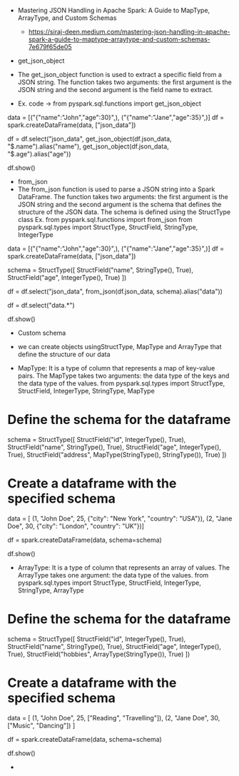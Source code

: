 - Mastering JSON Handling in Apache Spark: A Guide to MapType, ArrayType, and Custom Schemas
    - https://siraj-deen.medium.com/mastering-json-handling-in-apache-spark-a-guide-to-maptype-arraytype-and-custom-schemas-7e679f65de05

- get_json_object
- The get_json_object function is used to extract a specific field from a JSON string. The function takes two arguments: the first argument is the JSON string and the second argument is the field name to extract.
- Ex. code -> 
from pyspark.sql.functions import get_json_object

data = [("{\"name\":\"John\",\"age\":30}",),
        ("{\"name\":\"Jane\",\"age\":35}",)]
df = spark.createDataFrame(data, ["json_data"])

df = df.select("json_data", 
               get_json_object(df.json_data, "$.name").alias("name"),
               get_json_object(df.json_data, "$.age").alias("age"))

df.show()

- from_json
- The from_json function is used to parse a JSON string into a Spark DataFrame. The function takes two arguments: the first argument is the JSON string and the second argument is the schema that defines the structure of the JSON data. The schema is defined using the StructType class
Ex.
from pyspark.sql.functions import from_json
from pyspark.sql.types import StructType, StructField, StringType, IntegerType

data = [("{\"name\":\"John\",\"age\":30}",),
        ("{\"name\":\"Jane\",\"age\":35}",)]
df = spark.createDataFrame(data, ["json_data"])

schema = StructType([
  StructField("name", StringType(), True),
  StructField("age", IntegerType(), True)
])

df = df.select("json_data", from_json(df.json_data, schema).alias("data"))

df = df.select("data.*")

df.show()

- Custom schema
- we can create objects usingStructType, MapType and ArrayType that define the structure of our data

- MapType: It is a type of column that represents a map of key-value pairs. The MapType takes two arguments: the data type of the keys and the data type of the values.
from pyspark.sql.types import StructType, StructField, IntegerType, StringType, MapType

# Define the schema for the dataframe
schema = StructType([
  StructField("id", IntegerType(), True),
  StructField("name", StringType(), True),
  StructField("age", IntegerType(), True),
  StructField("address", MapType(StringType(), StringType()), True)
])

# Create a dataframe with the specified schema
data = [  (1, "John Doe", 25, {"city": "New York", "country": "USA"}),  (2, "Jane Doe", 30, {"city": "London", "country": "UK"})]

df = spark.createDataFrame(data, schema=schema)

df.show()

- ArrayType: It is a type of column that represents an array of values. The ArrayType takes one argument: the data type of the values.
from pyspark.sql.types import StructType, StructField, IntegerType, StringType, ArrayType

# Define the schema for the dataframe
schema = StructType([
  StructField("id", IntegerType(), True),
  StructField("name", StringType(), True),
  StructField("age", IntegerType(), True),
  StructField("hobbies", ArrayType(StringType()), True)
])

# Create a dataframe with the specified schema
data = [
  (1, "John Doe", 25, ["Reading", "Travelling"]),
  (2, "Jane Doe", 30, ["Music", "Dancing"])
]

df = spark.createDataFrame(data, schema=schema)

df.show()

- 